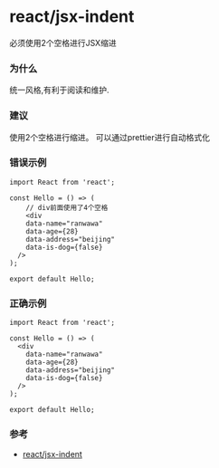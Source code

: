 # react/jsx-indent

必须使用2个空格进行JSX缩进

### 为什么

统一风格,有利于阅读和维护.

### 建议

使用2个空格进行缩进。
可以通过prettier进行自动格式化

### 错误示例

```tsx
import React from 'react';

const Hello = () => (
    // div前面使用了4个空格
    <div
    data-name="ranwawa"
    data-age={28}
    data-address="beijing"
    data-is-dog={false}
  />
);

export default Hello;
```

### 正确示例

```tsx
import React from 'react';

const Hello = () => (
  <div
    data-name="ranwawa"
    data-age={28}
    data-address="beijing"
    data-is-dog={false}
  />
);

export default Hello;
```

### 参考

- [react/jsx-indent](https://github.com/yannickcr/eslint-plugin-react/blob/master/docs/rules/jsx-indent.md)
